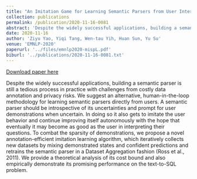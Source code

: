 ```yaml
---
title: "An Imitation Game for Learning Semantic Parsers from User Interaction"
collection: publications
permalink: /publication/2020-11-16-0081
abstract: 'Despite the widely successful applications, building a semantic parser is still a tedious process in practice with challenges from costly data annotation and privacy risks. We suggest an alternative, human-in-the-loop methodology for learning semantic parsers directly from users. A semantic parser should be introspective of its uncertainties and prompt for user demonstrations when uncertain. In doing so it also gets to imitate the user behavior and continue improving itself autonomously with the hope that eventually it may become as good as the user in interpreting their questions. To combat the sparsity of demonstrations, we propose a novel annotation-efficient imitation learning algorithm, which iteratively collects new datasets by mixing demonstrated states and confident predictions and retrains the semantic parser in a Dataset Aggregation fashion (Ross et al., 2011). We provide a theoretical analysis of its cost bound and also empirically demonstrate its promising performance on the text-to-SQL problem.'
date: 2020-11-16
author: 'Ziyu Yao, Yiqi Tang, Wen-tau Yih, Huan Sun, Yu Su'
venue: 'EMNLP-2020'
paperurl: '../files/emnlp2020-mispL.pdf'
biburl: '../publications/2020-11-16-0081.txt'
---
```


<a href='../files/emnlp2020-mispL.pdf'>Download paper here</a>

Despite the widely successful applications, building a semantic parser is still a tedious process in practice with challenges from costly data annotation and privacy risks. We suggest an alternative, human-in-the-loop methodology for learning semantic parsers directly from users. A semantic parser should be introspective of its uncertainties and prompt for user demonstrations when uncertain. In doing so it also gets to imitate the user behavior and continue improving itself autonomously with the hope that eventually it may become as good as the user in interpreting their questions. To combat the sparsity of demonstrations, we propose a novel annotation-efficient imitation learning algorithm, which iteratively collects new datasets by mixing demonstrated states and confident predictions and retrains the semantic parser in a Dataset Aggregation fashion (Ross et al., 2011). We provide a theoretical analysis of its cost bound and also empirically demonstrate its promising performance on the text-to-SQL problem.
